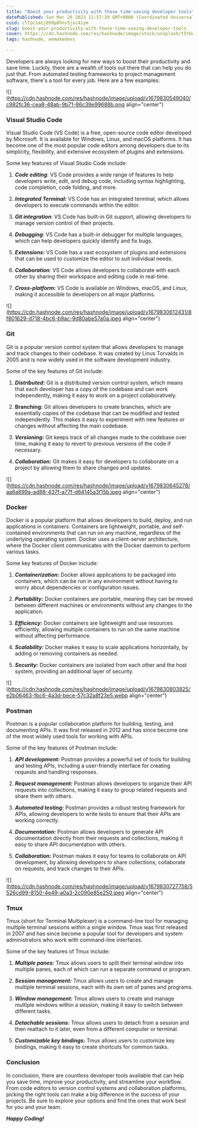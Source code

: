 ```yaml
---
title: "Boost your productivity with these time-saving developer tools"
datePublished: Sun Mar 26 2023 11:57:39 GMT+0000 (Coordinated Universal Time)
cuid: clfpcim1j050p8hnv5jxc4iym
slug: boost-your-productivity-with-these-time-saving-developer-tools
cover: https://cdn.hashnode.com/res/hashnode/image/stock/unsplash/t5YUoHW6zRo/upload/6a98aa32cee47755b5818b3cf6087e40.jpeg
tags: hashnode, wemakedevs

---
```


Developers are always looking for new ways to boost their productivity and save time. Luckily, there are a wealth of tools out there that can help you do just that. From automated testing frameworks to project management software, there's a tool for every job. Here are a few examples:

![](https://cdn.hashnode.com/res/hashnode/image/upload/v1679830549040/c982fc36-cea8-48ab-9b71-86c39e99688b.png align="center")

### **Visual Studio Code**

Visual Studio Code (VS Code) is a free, open-source code editor developed by Microsoft. It is available for Windows, Linux, and macOS platforms. It has become one of the most popular code editors among developers due to its simplicity, flexibility, and extensive ecosystem of plugins and extensions.

Some key features of Visual Studio Code include:

1. ***Code editing***: VS Code provides a wide range of features to help developers write, edit, and debug code, including syntax highlighting, code completion, code folding, and more.
    
2. ***Integrated Terminal:*** VS Code has an integrated terminal, which allows developers to execute commands within the editor.
    
3. ***Git integration***: VS Code has built-in Git support, allowing developers to manage version control of their projects.
    
4. ***Debugging***: VS Code has a built-in debugger for multiple languages, which can help developers quickly identify and fix bugs.
    
5. ***Extensions:*** VS Code has a vast ecosystem of plugins and extensions that can be used to customize the editor to suit individual needs.
    
6. ***Collaboration***: VS Code allows developers to collaborate with each other by sharing their workspace and editing code in real-time.
    
7. ***Cross-platform:*** VS Code is available on Windows, macOS, and Linux, making it accessible to developers on all major platforms.
    

![](https://cdn.hashnode.com/res/hashnode/image/upload/v1679830612431/8f801629-d718-4bc6-b9ac-9d80abe57a0a.jpeg align="center")

### **Git**

Git is a popular version control system that allows developers to manage and track changes to their codebase. It was created by Linus Torvalds in 2005 and is now widely used in the software development industry.

Some of the key features of Git include:

1. ***Distributed:*** Git is a distributed version control system, which means that each developer has a copy of the codebase and can work independently, making it easy to work on a project collaboratively.
    
2. **Branching:** Git allows developers to create branches, which are essentially copies of the codebase that can be modified and tested independently. This makes it easy to experiment with new features or changes without affecting the main codebase.
    
3. ***Versioning:*** Git keeps track of all changes made to the codebase over time, making it easy to revert to previous versions of the code if necessary.
    
4. ***Collaboration:*** Git makes it easy for developers to collaborate on a project by allowing them to share changes and updates.
    

![](https://cdn.hashnode.com/res/hashnode/image/upload/v1679830645278/aa6a899a-ad88-437f-a77f-d64145a3f15b.jpeg align="center")

### **Docker**

Docker is a popular platform that allows developers to build, deploy, and run applications in containers. Containers are lightweight, portable, and self-contained environments that can run on any machine, regardless of the underlying operating system. Docker uses a client-server architecture, where the Docker client communicates with the Docker daemon to perform various tasks.

Some key features of Docker include:

1. ***Containerization:*** Docker allows applications to be packaged into containers, which can be run in any environment without having to worry about dependencies or configuration issues.
    
2. ***Portability:*** Docker containers are portable, meaning they can be moved between different machines or environments without any changes to the application.
    
3. ***Efficiency:*** Docker containers are lightweight and use resources efficiently, allowing multiple containers to run on the same machine without affecting performance.
    
4. ***Scalability:*** Docker makes it easy to scale applications horizontally, by adding or removing containers as needed.
    
5. ***Security:*** Docker containers are isolated from each other and the host system, providing an additional layer of security.
    

![](https://cdn.hashnode.com/res/hashnode/image/upload/v1679830803825/e2b06463-fbc6-4a3d-bece-57c32a8f23e5.webp align="center")

### **Postman**

Postman is a popular collaboration platform for building, testing, and documenting APIs. It was first released in 2012 and has since become one of the most widely used tools for working with APIs.

Some of the key features of Postman include:

1. ***API development:*** Postman provides a powerful set of tools for building and testing APIs, including a user-friendly interface for creating requests and handling responses.
    
2. ***Request management:*** Postman allows developers to organize their API requests into collections, making it easy to group related requests and share them with others.
    
3. ***Automated testing:*** Postman provides a robust testing framework for APIs, allowing developers to write tests to ensure that their APIs are working correctly.
    
4. ***Documentation:*** Postman allows developers to generate API documentation directly from their requests and collections, making it easy to share API documentation with others.
    
5. ***Collaboration:*** Postman makes it easy for teams to collaborate on API development, by allowing developers to share collections, collaborate on requests, and track changes to their APIs.
    

![](https://cdn.hashnode.com/res/hashnode/image/upload/v1679830727758/5526cd99-8150-4e49-a0a3-2c090e85e250.jpeg align="center")

### **Tmux**

Tmux (short for Terminal Multiplexer) is a command-line tool for managing multiple terminal sessions within a single window. Tmux was first released in 2007 and has since become a popular tool for developers and system administrators who work with command-line interfaces.

Some of the key features of Tmux include:

1. ***Multiple panes:*** Tmux allows users to split their terminal window into multiple panes, each of which can run a separate command or program.
    
2. ***Session management:*** Tmux allows users to create and manage multiple terminal sessions, each with its own set of panes and programs.
    
3. ***Window management:*** Tmux allows users to create and manage multiple windows within a session, making it easy to switch between different tasks.
    
4. ***Detachable sessions:*** Tmux allows users to detach from a session and then reattach to it later, even from a different computer or terminal.
    
5. ***Customizable key bindings:*** Tmux allows users to customize key bindings, making it easy to create shortcuts for common tasks.
    

### Conclusion

In conclusion, there are countless developer tools available that can help you save time, improve your productivity, and streamline your workflow. From code editors to version control systems and collaboration platforms, picking the right tools can make a big difference in the success of your projects. Be sure to explore your options and find the ones that work best for you and your team.

***Happy Coding!***
